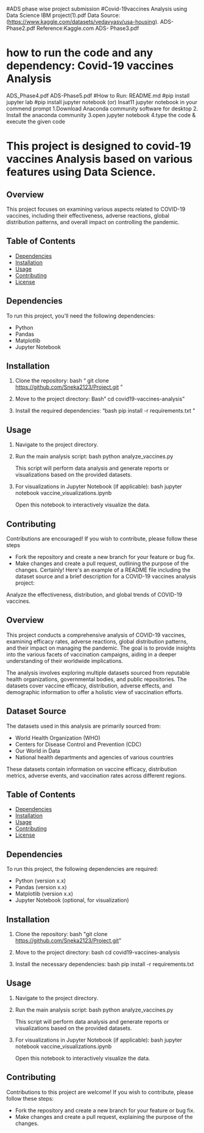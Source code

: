 #ADS phase wise project submission
#Covid-19vaccines Analysis using Data Science
IBM project(1).pdf
Data Source: (https://www.kaggle.com/datasets/vedavyasv/usa-housing).
ADS-Phase2.pdf
Reference:Kaggle.com 
ADS- Phase3.pdf
# how to run the code and any dependency: Covid-19 vaccines Analysis
ADS_Phase4.pdf
ADS-Phase5.pdf
 #How to Run:
README.md
#pip install jupyter lab
#pip install jupyter notebook (or)
Insat11 jupyter notebook in your commend prompt
1.Download Anaconda community software for desktop
2. Install the anaconda community
3.open jupyter notebook
4.type the code & execute the given code
# This project is designed to covid-19 vaccines Analysis  based on various features using Data Science.

## Overview
This project focuses on examining various aspects related to COVID-19 vaccines, including their effectiveness, adverse reactions, global distribution patterns, and overall impact on controlling the pandemic.
## Table of Contents
- [Dependencies](#dependencies)
- [Installation](#installation)
- [Usage](#usage)
- [Contributing](#contributing)
- [License](#license)

## Dependencies
To run this project, you'll need the following dependencies:
- Python 
- Pandas 
- Matplotlib 
- Jupyter Notebook 

## Installation
1. Clone the repository:
   bash
 “  git clone https://github.com/Sneka2123/Project.git ”
  
2. Move to the project directory:
   Bash”
   cd covid19-vaccines-analysis”
  
3. Install the required dependencies:
   “bash
   pip install -r requirements.txt "
   

## Usage

1. Navigate to the project directory.
2. Run the main analysis script:
   bash
   python analyze_vaccines.py
  
   This script will perform data analysis and generate reports or visualizations based on the provided datasets.

3. For visualizations in Jupyter Notebook (if applicable):
   bash
   jupyter notebook vaccine_visualizations.ipynb
   
   Open this notebook to interactively visualize the data.

## Contributing
Contributions are encouraged! If you wish to contribute, please follow these steps
- Fork the repository and create a new branch for your feature or bug fix.
- Make changes and create a pull request, outlining the purpose of the changes.
Certainly! Here's an example of a README file including the dataset source and a brief description for a COVID-19 vaccines analysis project:


Analyze the effectiveness, distribution, and global trends of COVID-19 vaccines.

## Overview

This project conducts a comprehensive analysis of COVID-19 vaccines, examining efficacy rates, adverse reactions, global distribution patterns, and their impact on managing the pandemic. The goal is to provide insights into the various facets of vaccination campaigns, aiding in a deeper understanding of their worldwide implications.

The analysis involves exploring multiple datasets sourced from reputable health organizations, governmental bodies, and public repositories. The datasets cover vaccine efficacy, distribution, adverse effects, and demographic information to offer a holistic view of vaccination efforts.

## Dataset Source

The datasets used in this analysis are primarily sourced from:
- World Health Organization (WHO)
- Centers for Disease Control and Prevention (CDC)
- Our World in Data
- National health departments and agencies of various countries

These datasets contain information on vaccine efficacy, distribution metrics, adverse events, and vaccination rates across different regions.

## Table of Contents

- [Dependencies](#dependencies)
- [Installation](#installation)
- [Usage](#usage)
- [Contributing](#contributing)
- [License](#license)

## Dependencies

To run this project, the following dependencies are required:

- Python (version x.x)
- Pandas (version x.x)
- Matplotlib (version x.x)
- Jupyter Notebook (optional, for visualization)

## Installation

1. Clone the repository:
   bash
   "git clone https://github.com/Sneka2123/Project.git"
   

2. Move to the project directory:
   bash
   cd covid19-vaccines-analysis
   

3. Install the necessary dependencies:
   bash
   pip install -r requirements.txt
   

## Usage

1. Navigate to the project directory.
2. Run the main analysis script:
   bash
   python analyze_vaccines.py
   
   This script will perform data analysis and generate reports or visualizations based on the provided datasets.

3. For visualizations in Jupyter Notebook (if applicable):
   bash
   jupyter notebook vaccine_visualizations.ipynb
   
   Open this notebook to interactively visualize the data.

## Contributing

Contributions to this project are welcome! If you wish to contribute, please follow these steps:
- Fork the repository and create a new branch for your feature or bug fix.
- Make changes and create a pull request, explaining the purpose of the changes.

